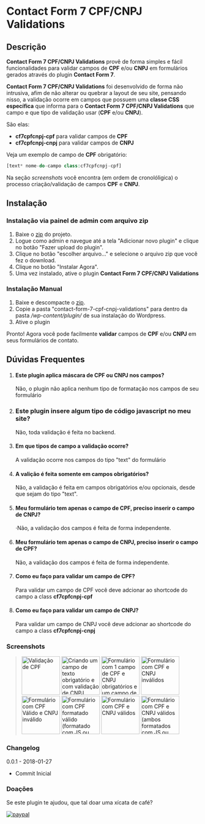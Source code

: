 # Contact Form 7 CPF/CNPJ Validations #

## Descrição

**Contact Form 7 CPF/CNPJ Validations** provê de forma simples e fácil funcionalidades para validar campos de **CPF** e/ou **CNPJ** em formulários gerados através do plugin **Contact Form 7**.

**Contact Form 7 CPF/CNPJ Validations** foi desenvolvido de forma não intrusiva, afim de não alterar ou quebrar a layout de seu site, pensando nisso, a validação ocorre em campos que possuem uma **classe CSS específica** que informa para o **Contact Form 7 CPF/CNPJ Validations** que campo e que tipo de validação usar (**CPF** e/ou **CNPJ**).

São elas:

* **cf7cpfcnpj-cpf** para validar campos de **CPF**
* **cf7cpfcnpj-cnpj** para validar campos de **CNPJ**

Veja um exemplo de campo de **CPF** obrigatório:

```php
[text* nome-do-campo class:cf7cpfcnpj-cpf]
```

Na seção *screenshots* você encontra (em ordem de cronolóligica) o processo criação/validação de campos **CPF** e **CNPJ**.

## Instalação

### Instalação via painel de admin com arquivo zip

1. Baixe o [zip](https://github.com/vsilva472/contact-form-7-cpf-cnpj-validations/archive/master.zip) do projeto.
2. Logue como admin e navegue até a tela "Adicionar novo plugin" e clique no botão "Fazer upload do plugin".
3. Clique no botão "escolher arquivo..." e selecione o arquivo zip que você fez o download.
4. Clique no botão "Instalar Agora".
5. Uma vez instalado, ative o plugin **Contact Form 7 CPF/CNPJ Validations**

### Instalação Manual

1. Baixe e descompacte o [zip](https://github.com/vsilva472/contact-form-7-cpf-cnpj-validations/archive/master.zip).
2. Copie a pasta "contact-form-7-cpf-cnpj-validations" para dentro da pasta */wp-content/plugin/* de sua instalação do Wordpress.
3. Ative o plugin

Pronto! Agora você pode facilmente **validar** campos de **CPF** e/ou **CNPJ** em seus formulários de contato.


## Dúvidas Frequentes

1. #### Este plugin aplica máscara de CPF ou CNPJ nos campos?
   Não, o plugin não aplica nenhum tipo de formatação nos campos de seu formulário

2. ### Este plugin insere algum tipo de código javascript no meu site?
   Não, toda validação é feita no backend.
   
3. #### Em que tipos de campo a validação ocorre?
   A validação ocorre nos campos do tipo "text" do formulário
   
4. #### A valição é feita somente em campos obrigatórios?
   Não, a validação é feita em campos obrigatórios e/ou opcionais, desde que sejam do tipo "text".

5. #### Meu formulário tem apenas o campo de CPF, preciso inserir o campo de CNPJ?
   ⋅Não, a validação dos campos é feita de forma independente.

6. #### Meu formulário tem apenas o campo de CNPJ, preciso inserir o campo de CPF?
   Não, a validação dos campos é feita de forma independente.

7. #### Como eu faço para validar um campo de CPF?
   Para validar um campo de CPF você deve adcionar ao shortcode do campo a class **cf7cpfcnpj-cpf**

8. #### Como eu faço para validar um campo de CNPJ?
   Para validar um campo de CNPJ você deve adcionar ao shortcode do campo a class **cf7cpfcnpj-cnpj**



### Screenshots

> <a href="https://www.viniciusdesouza.com.br/wp-plugins/cf7-cpf-cnpj/screenshot-1.png" target="_blank" title="Criando um campo de texto obrigatório e com validação de CPF"><img src="https://www.viniciusdesouza.com.br/wp-plugins/cf7-cpf-cnpj/screenshot-1.png" width="100" alt="Validação de CPF"></a> <a href="https://www.viniciusdesouza.com.br/wp-plugins/cf7-cpf-cnpj/screenshot-2.png" target="_blank" title="Criando um campo de texto obrigatório e com validação de CNPJ"><img src="https://www.viniciusdesouza.com.br/wp-plugins/cf7-cpf-cnpj/screenshot-2.png" width="100" alt="Criando um campo de texto obrigatório e com validação de CNPJ"></a> <a href="https://www.viniciusdesouza.com.br/wp-plugins/cf7-cpf-cnpj/screenshot-3.png" target="_blank" title="Formulário com 1 campo de CPF e CNPJ obrigatórios e um campo de CPF opcional"><img src="https://www.viniciusdesouza.com.br/wp-plugins/cf7-cpf-cnpj/screenshot-3.png" width="100" alt="Formulário com 1 campo de CPF e CNPJ obrigatórios e um campo de CPF opcional"></a> <a href="https://www.viniciusdesouza.com.br/wp-plugins/cf7-cpf-cnpj/screenshot-4.png" target="_blank" title="Formulário com CPF e CNPJ inválidos"><img src="https://www.viniciusdesouza.com.br/wp-plugins/cf7-cpf-cnpj/screenshot-4.png" width="100" alt="Formulário com CPF e CNPJ inválidos"></a> <a href="https://www.viniciusdesouza.com.br/wp-plugins/cf7-cpf-cnpj/screenshot-5.png" target="_blank" title="Formulário com CPF Válido e CNPJ inválido"><img src="https://www.viniciusdesouza.com.br/wp-plugins/cf7-cpf-cnpj/screenshot-5.png" width="100" alt="Formulário com CPF Válido e CNPJ inválido"></a> <a href="https://www.viniciusdesouza.com.br/wp-plugins/cf7-cpf-cnpj/screenshot-6.png" target="_blank" title="Formulário com CPF formatado válido (formatado com JS ou pelo usuário) e CNPJ inválido"><img src="https://www.viniciusdesouza.com.br/wp-plugins/cf7-cpf-cnpj/screenshot-6.png" width="100" alt="Formulário com CPF formatado válido (formatado com JS ou pelo usuário) e CNPJ inválido"></a> <a href="https://www.viniciusdesouza.com.br/wp-plugins/cf7-cpf-cnpj/screenshot-7.png" target="_blank" title="Formulário com CPF e CNPJ válidos"><img src="https://www.viniciusdesouza.com.br/wp-plugins/cf7-cpf-cnpj/screenshot-7.png" width="100" alt="Formulário com CPF e CNPJ válidos"></a>  <a href="https://www.viniciusdesouza.com.br/wp-plugins/cf7-cpf-cnpj/screenshot-8.png" target="_blank" title="Formulário com CPF e CNPJ válidos (ambos formatados com JS ou pelo usuário)"><img src="https://www.viniciusdesouza.com.br/wp-plugins/cf7-cpf-cnpj/screenshot-8.png" width="100" alt="Formulário com CPF e CNPJ válidos (ambos formatados com JS ou pelo usuário)"></a> 


### Changelog

0.0.1 - 2018-01-27 
* Commit Inicial


### Doações
Se este plugin te ajudou, que tal doar uma xícata de café?

[![paypal](https://www.paypalobjects.com/pt_BR/BR/i/btn/btn_donateCC_LG.gif)](https://www.paypal.com/cgi-bin/webscr?cmd=_donations&business=2TVGUEWUEJWAW&lc=BR&item_name=wpplugin&item_number=cf7%2dcpf%2dcnpj&currency_code=BRL&bn=PP%2dDonationsBF%3abtn_donateCC_LG%2egif%3aNonHosted)
